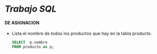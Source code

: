 #                             *Trabajo SQL*

#### DE ASIGNACION

- Lista el nombre de todos los productos que hay en la tabla producto.

  ```sql
  SELECT  p.nombre
  FROM producto as p;
  ```
